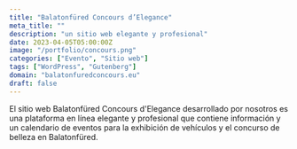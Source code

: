 ```yaml
---
title: "Balatonfüred Concours d’Elegance"
meta_title: ""
description: "un sitio web elegante y profesional"
date: 2023-04-05T05:00:00Z
image: "/portfolio/concours.png"
categories: ["Evento", "Sitio web"]
tags: ["WordPress", "Gutenberg"]
domain: "balatonfuredconcours.eu"
draft: false
---
```


El sitio web Balatonfüred Concours d'Elegance desarrollado por nosotros es una plataforma en línea elegante y profesional que contiene información y un calendario de eventos para la exhibición de vehículos y el concurso de belleza en Balatonfüred.
